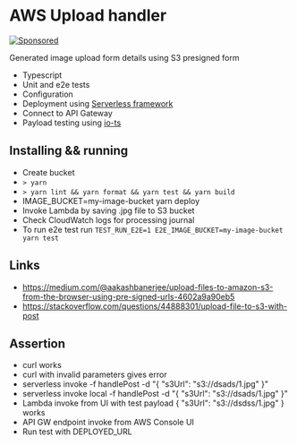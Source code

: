 # AWS Upload handler

[![Sponsored](https://img.shields.io/badge/chilicorn-sponsored-brightgreen.svg)](http://spiceprogram.org/oss-sponsorship)

Generated image upload form details using S3 presigned form 

  * Typescript
  * Unit and e2e tests
  * Configuration
  * Deployment using [Serverless framework](https://serverless.com)
  * Connect to API Gateway
  * Payload testing using [io-ts](https://github.com/gcanti/io-ts)

## Installing && running

  * Create bucket
  * `> yarn`
  * `> yarn lint && yarn format && yarn test && yarn build`
  * IMAGE_BUCKET=my-image-bucket yarn deploy
  * Invoke Lambda by saving .jpg file to S3 bucket
  * Check CloudWatch logs for processing journal
  * To run e2e test run `TEST_RUN_E2E=1 E2E_IMAGE_BUCKET=my-image-bucket yarn test`

## Links

  * https://medium.com/@aakashbanerjee/upload-files-to-amazon-s3-from-the-browser-using-pre-signed-urls-4602a9a90eb5
  * https://stackoverflow.com/questions/44888301/upload-file-to-s3-with-post

## Assertion

  * curl works
  * curl with invalid parameters gives error
  * serverless invoke -f handlePost -d "{ \"s3Url\": \"s3://dsads/1.jpg\" }"
  * serverless invoke local -f handlePost -d "{ \"s3Url\": \"s3://dsads/1.jpg\" }"
  * Lambda invoke from UI with test payload { "s3Url": "s3://dsdss/1.jpg" } works
  * API GW endpoint invoke from AWS Console UI
  * Run test with DEPLOYED_URL
